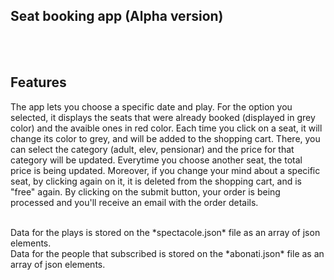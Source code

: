 ## Seat booking app (Alpha version)

<br><br>
## Features

The app lets you choose a specific date and play. For the option you selected, it displays the seats that were already booked (displayed in grey color) and the avaible ones in red color. Each time you click on a seat, it will change its color to grey, and will be added to the shopping cart. There, you can select the category (adult, elev, pensionar) and the price for that category will be updated. Everytime you choose another seat, the total price is being updated. Moreover, if you change your mind about a specific seat, by clicking again on it, it is deleted from the shopping cart, and is "free" again. By clicking on the submit button, your order is being processed and you'll receive an email with the order details.

<br>
Data for the plays is stored on the *spectacole.json* file as an array of json elements.
<br>
Data for the people that subscribed is stored on the *abonati.json* file as an array of json elements.
